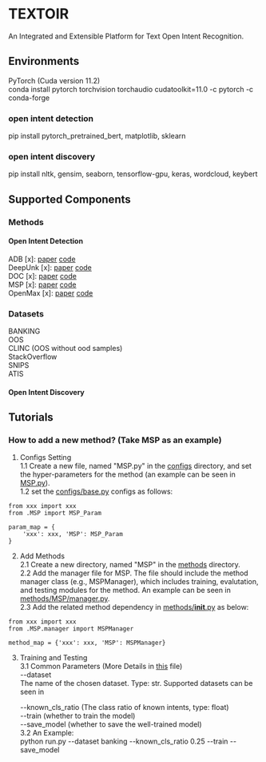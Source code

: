# TEXTOIR
An Integrated and Extensible Platform for Text Open Intent Recognition.

## Environments

PyTorch  (Cuda version 11.2)  
conda install pytorch torchvision torchaudio cudatoolkit=11.0 -c pytorch -c conda-forge
### open intent detection
pip install pytorch_pretrained_bert, matplotlib, sklearn
### open intent discovery
pip install nltk, gensim, seaborn, tensorflow-gpu, keras, wordcloud, keybert

## Supported Components
### Methods    
#### Open Intent Detection
ADB [x]:  [paper]()  [code]()  
DeepUnk [x]: [paper]()  [code]()                   
DOC [x]:  [paper]()  [code]()    
MSP [x]:   [paper]()  [code]()  
OpenMax [x]:   [paper]()  [code]()  
### Datasets
BANKING  
OOS  
CLINC (OOS without ood samples)  
StackOverflow  
SNIPS  
ATIS  

#### Open Intent Discovery


## Tutorials
### How to add a new method? (Take MSP as an example)

1. Configs Setting   
1.1 Create a new file, named "MSP.py" in the [configs](./configs) directory, and set the hyper-parameters for the method (an example can be seen in [MSP.py](./configs/MSP.py)).  
1.2 set the [configs/base.py](./configs/base.py) configs as follows:
 
```
from xxx import xxx
from .MSP import MSP_Param

param_map = {
    'xxx': xxx, 'MSP': MSP_Param
}
```
2. Add Methods  
2.1 Create a new directory, named "MSP" in the [methods](./methods) directory.  
2.2 Add the manager file for MSP. The file should include the method manager class (e.g., MSPManager), which includes training, evalutation, and testing modules for the method. An example can be seen in [methods/MSP/manager.py](./methods/MSP/manager.py).  
2.3 Add the related method dependency in [methods/__init__.py](./methods/__init__.py) as below:
```
from xxx import xxx
from .MSP.manager import MSPManager

method_map = {'xxx': xxx, 'MSP': MSPManager}
```

3. Training and Testing  
3.1 Common Parameters (More Details in [this](./configs/base.py) file)    
    --dataset  
    The name of the chosen dataset. Type: str. Supported datasets can be seen in 

    --known_cls_ratio (The class ratio of known intents, type: float)  
    --train (whether to train the model)  
    --save_model (whether to save the well-trained model)  
3.2 An Example:  
    python run.py --dataset banking --known_cls_ratio 0.25 --train --save_model 
    
